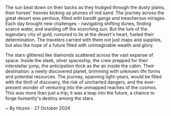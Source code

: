 
The sun beat down on their backs as they trudged through the dusty plains, their horses' hooves kicking up plumes of red sand. The journey across the great desert was perilous, filled with bandit gangs and treacherous mirages. Each day brought new challenges - navigating shifting dunes, finding scarce water, and warding off the scorching sun. But the lure of the legendary city of gold, rumored to lie at the desert's heart, fueled their determination. The travelers carried with them not just maps and supplies, but also the hope of a future filled with unimaginable wealth and glory.

The stars glittered like diamonds scattered across the vast expanse of space. Inside the sleek, silver spaceship, the crew prepped for their interstellar jump, the anticipation thick as the air inside the cabin. Their destination: a newly discovered planet, brimming with unknown life forms and potential resources. The journey, spanning light-years, would be filled with the thrill of discovery, the risk of uncharted dangers, and the ever-present wonder of venturing into the unmapped reaches of the cosmos. This was more than just a trip; it was a leap into the future, a chance to forge humanity's destiny among the stars. 

~ By Hozmi - 27 October 2024
